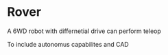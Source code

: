 # Rover

A 6WD robot with differnetial drive can perform teleop

To include autonomus capabilites and CAD
